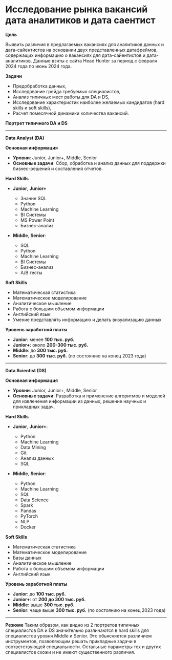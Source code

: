 # Исследование рынка вакансий дата аналитиков и дата саентист

**Цель**

Выявить различия в предлагаемых вакансиях для аналитиков данных и дата-сайентистов на основании двух представленных датафреймов, содержащих информацию о вакансиях для дата-сайентистов и дата-аналитиков. Данные взяты с сайта Head Hunter за период с февраля 2024 года по июнь 2024 года.

**Задачи**

- Предобработка данных,
- Исследование грейда требуемых специалистов,
- Анализ типичных мест работы для DA и DS,
- Исследование характеристик наиболее желаемых кандидатов (hard skills и soft skills),
- Расчет помесячной динамики количества вакансий.

**Портрет типичного DA и DS**

---

**Data Analyst (DA)**

**Основная информация**
- **Уровни**: Junior, Junior+, Middle, Senior
- **Основные задачи**: Сбор, обработка и анализ данных для поддержки бизнес-решений и составления отчетов.

**Hard Skills**
- **Junior**, **Junior+**
  - Знание SQL
  - Python
  - Machine Learning
  - BI Системы
  - MS Power Point
  - Бизнес-анализ
  
- **Middle**, **Senior**:
  - SQL
  - Python
  - Machine Learning
  - BI Системы
  - Бизнес-анализ
  - A/B тесты


**Soft Skills**
- Математическая статистика
- Математическое моделирование
- Аналитическое мышление
- Работа с большим объемом информации
- Английский язык
- Умение представлять информацию и делать визуализацию данных

**Уровень заработной платы**
- **Junior**: менее **100 тыс. руб.**
- **Junior+**: около **200-300 тыс. руб.**
- **Middle**: до **300 тыс. руб.**
- **Senior**: до **300 тыс. руб.** (по состоянию на конец 2023 года)



---

**Data Scientist (DS)**

**Основная информация**
- **Уровни**: Junior, Junior+, Middle, Senior
- **Основные задачи**: Разработка и применение алгоритмов и моделей для извлечения информации из данных, решение научных и прикладных задач.

**Hard Skills**
- **Junior**, **Junior+**:
  - Python
  - Machine Learning
  - Data Mining
  - Git
  - Анализ данных
  - SQL

- **Middle**, **Senior**:
  - Python
  - Machine Learning
  - SQL
  - Data Science
  - Spark
  - Pandas
  - PyTorch
  - NLP
  - Docker


**Soft Skills**
- Математическая статистика
- Математическое моделирование
- Базы данных
- Аналитическое мышление
- Работа с большим объемом информации
- Английский язык

**Уровень заработной платы**
- **Junior**: до **100 тыс. руб.**
- **Junior+**: от **200 до 300 тыс. руб.**
- **Middle**: выше **300 тыс. руб.**
- **Senior**: чаще выше **300 тыс. руб.** (по состоянию на конец 2023 года)
---

**Резюме**
Таким образом, как видно из 2 портретов типичных специалистов DA и DS значительно различаются в hard skills для специалистов уровня Middle и Senior. Это обьясняется различием инструментов, позволяющим решать прикладные задачи в соответствующей специальности. Остальные параметры тех и других специалистов схожи и не имеют существенного различия.
